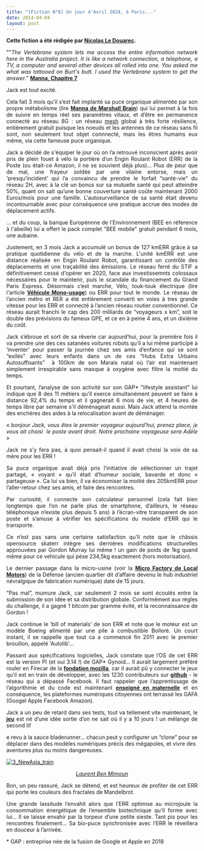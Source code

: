 ```yaml
---
title: "[Fiction N°8] Un jour d'Avril 2024, à Paris..."
date: 2014-04-04
layout: post
---
```


<p dir="ltr" style="text-align: justify;"><strong>Cette fiction a été rédigée par <a href="https://twitter.com/ledouarec" target="_blank" rel="noopener">Nicolas Le Douarec</a>.</strong></p>
<p dir="ltr" style="text-align: justify;">""<em>The Vertebrane system lets me access the entire information network here in the Australia project. It is like a network connection, a telephone, a TV, a computer and several other devices all rolled into one. You asked me what was tattooed on Burt's butt. I used the Vertebrane system to get the answer.</em>" <a href="http://marshallbrain.com/manna7.htm" target="_blank" rel="noopener"><strong>Manna, Chapitre 7</strong></a></p>
<p dir="ltr" style="text-align: justify;">Jack est tout excité.</p>
<p dir="ltr" style="text-align: justify;">Cela fait 3 mois qu’il s’est fait implanté sa puce organique alimentée par son propre métabolisme (lire <a href="http://marshallbrain.com/manna1.htm" target="_blank" rel="noopener"><strong>Manna de Marshall Brain</strong></a>) qui lui permet à la fois de suivre en temps réel ses paramètres vitaux, et d’être en permanence connecté au réseau 8G : un réseau <a title="topologie Mesh" href="http://fr.wikipedia.org/wiki/Topologie_mesh" target="_blank" rel="noopener">mesh</a> global à très forte résilience, entièrement gratuit puisque les noeuds et les antennes de ce réseau sans fil sont, non seulement tout objet connnecté, mais les êtres humains eux même, via cette fameuse puce organique.</p>
<p dir="ltr" style="text-align: justify;">Jack a décidé de s'équiper le jour où on l’a retrouvé inconscient après avoir pris de plein fouet à vélo la portière d’un Engin Roulant Robot (ERR) de la Poste (ou était-ce Amazon, il ne se souvient déjà plus)… Plus de peur que de mal, une frayeur soldée par une vilaine entorse, mais un ‘presqu’incident’ qui l’a convaincu de prendre le forfait “santé-vie” du réseau 2H, avec à la clé un bonus sur sa mutuelle santé qui peut atteindre 50%, quant on sait qu’une bonne couverture santé coûte maintenant 2000 Euros/mois pour une famille. L'autosurveillance de sa santé était devenu incontournable avec pour conséquence une pratique accrue des modes de déplacement actifs.</p>
<!--more-->
<p dir="ltr" style="text-align: justify;">… et du coup, la banque Europénnne de l'Environnement (BEE en réference à l'abeille) lui a offert le pack complet "BEE mobile" gratuit pendant 6 mois, une aubaine.</p>
<p dir="ltr" style="text-align: justify;">Justement, en 3 mois Jack a accumulé un bonus de 127 kmERR grâce à sa pratique quotidienne du vélo et de la marche. L'unité kmERR est une distance réalisée en Engin Roulant Robot, garantissant un contrôle des déplacements et une traçabilité des émissions. Le réseau ferré du STIF a définitivement cessé d'opérer en 2020, face aux investissemnts colossaux nécessaires pour le maintenir, puis le scandale du financement du Grand Paris Express. Désormais c’est marche, Vélo, touk-touk électrique (lire l'article <a href="/2012/10/exemples-de-vehicule-mono-usage-a-tendance-servicielle.html" target="_blank" rel="noopener"><strong>Véhicule Mono-usage</strong></a>) ou ERR pour tout le monde. Le réseau de l’ancien métro et RER a été entièrement converti en voies à tres grande vitesse pour les ERR et connecté à l’ancien réseau routier conventionnel. Ce réseau aurait franchi le cap des 200 milliards de “voyageurs x km”, soit le double des prévisions du fameux GPE, et ce en à peine 4 ans, et un dixième du coût.</p>
<p dir="ltr" style="text-align: justify;">Jack s’ébroue et sort de sa rêverie car aujourd’hui, pour la première fois il va prendre une des ces satanées voitures robots qu’il a lui même participé à ‘inventer’ pour passer la journée chez ses amis d’enfance qui se sont “exilés” avec leurs enfants dans un de ces “Hubs Extra Urbains Autosuffisants”  à 100km de son Marais natal où l’air est maintenant simplement irrespirable sans masque à oxygène avec filtre la moitié du temps.</p>
<p dir="ltr" style="text-align: justify;">Et pourtant, l’analyse de son activité sur son GAP* "lifestyle assistant" lui indique que 8 des 11 métiers qu’il exerce simultanément peuvent se faire à distance 92,4% du temps et il gagnerait 6 mois de vie, et 4 heures de temps libre par semaine s'il déménageait aussi. Mais Jack attend la montée des enchères des aides à la relocalisation avant de déménager.</p>
<p dir="ltr" style="text-align: justify;">« <em>bonjour Jack, vous êtes le premier voyageur aujourd’hui, prenez place, je vous ait choisi  le poste avant droit. Notre prochaine voyageuse sera Adèle</em> »</p>
<p dir="ltr" style="text-align: justify;">Jack ne s’y fera pas, à quoi pensait-il quand il avait choisi la voix de sa mère pour les ERR !</p>
<p dir="ltr" style="text-align: justify;">Sa puce organique avait déjà pris l’initiative de sélectionner un trajet partagé, « voyant » qu’il était d’humeur sociale, bavarde et donc « partageuse ». Ca lui va bien, il va économiser la moitié des 205kmERR pour l’aller-retour chez ses amis, et faire des rencontres.</p>
<p dir="ltr" style="text-align: justify;">Par curiosité, il connecte son calculateur personnel (cela fait bien longtemps que l’on ne parle plus de smartphone, d’ailleurs, le réseau téléphonique n’existe plus depuis 5 ans) à l’écran-vitre transparent de son poste et s’amuse à vérifier les spécificatons du modele d’ERR qui le transporte.</p>
<p dir="ltr" style="text-align: justify;">Ce n’est pas sans une certaine satisfaction qu’il note que le châssis opensource skaterr intègre ses dernières modifications structurelles approuvées par Gordon Murray lui même ! un gain de poids de 1kg quand même pour ce vehicule qui pèse 234,5kg exactement (hors motorisation).</p>
<p dir="ltr" style="text-align: justify;">Le dernier passage dans la micro-usine (voir la <a href="https://localmotors.com/microfactory/" target="_blank" rel="noopener"><strong>Micro Factory de Local Motors</strong></a>) de la Défense (ancien quartier dit d’affaire devenu le hub industriel névralgique de fabrication numérique) date de 15 jours.</p>
<p dir="ltr" style="text-align: justify;">“Pas mal”, mumure Jack, car seulement 2 mois se sont écoulés entre la submission de son idée et sa distribution globale. Conformément aux règles du challenge, il a gagné 1 bitcoin par gramme évité, et la reconnaissance de Gordon !</p>
<p dir="ltr" style="text-align: justify;">Jack continue le ‘bill of materials’ de son ERR et note que le moteur est un modèle Boeing alimenté par une pile à combustible Bolloré. Un court instant, il se rappelle que tout ca a commencé fin 2011 avec le premier brouillon, appelé 'Autolib'...</p>
<p dir="ltr" style="text-align: justify;">Passant aux spécifications logicielles, Jack constate que l’OS de cet ERR est la version PI (et oui 3.14 !) de GAP* Gynoid… Il aurait largement préféré rouler en Firecar de la <a href="https://www.mozilla.org/en-US/foundation/" target="_blank" rel="noopener"><strong>fondation mozilla</strong></a>, car il aurait pû y connecter le jeux qu’il est en train de développer, avec les 1230 contributeurs sur <a href="https://github.com/" target="_blank" rel="noopener"><strong>github</strong></a> - le réseau qui a dépassé Facebook. Il faut rappeler que l’apprentissage de l’algorithmie et du code est maintenant <a href="http://www.scratchmypi.co.uk/" target="_blank" rel="noopener"><strong>enseigné en maternelle</strong></a> et en conséquence, les plateformes numériques citoyennes ont terrassé les GAFA (Googel Apple Facebook Amazon).</p>
<p dir="ltr" style="text-align: justify;">Jack a un peu de retard dans ses tests, tout va tellement vite maintenant, le <a href="http://www.mobility-trends.com/index.php/2013/03/come-out-and-play-towards-the-emergence-of-the-playable-city" target="_blank" rel="noopener"><strong>jeu</strong></a> est né d’une idée sortie d’on ne sait où il y a 10 jours ! un mélange de second lif
e revu à la sauce bladerunner… chacun peut y configurer un “clone” pour se déplacer dans des modèles numériques précis des mégapoles, et vivre des aventures plus ou moins dangereuses.</p>
<p dir="ltr" style="text-align: justify;"><a class="asset-img-link" href="/wp-content/uploads/sites/6/old/6a0120a66d2ad4970b01a73d9f2ee7970d-pi.jpg"><img class="asset asset-image at-xid-6a0120a66d2ad4970b01a73d9f2ee7970d image-full img-responsive" title="3_NewAsia_train" src="/wp-content/uploads/sites/6/old/6a0120a66d2ad4970b01a73d9f2ee7970d-800wi.jpg" alt="3_NewAsia_train" border="0" /></a></p>
<p dir="ltr" style="text-align: center;"><a href="http://www.blueman.ws/concept/total_recall.php" target="_blank" rel="noopener"><em>Laurent Ben Mimoun</em></a></p>
<p dir="ltr" style="text-align: justify;">Bon, un peu rassuré, Jack se détend, et est heureux de profiter de cet ERR qui porte les couleurs des fractales de Mandelbrot.</p>
<p dir="ltr" style="text-align: justify;">Une grande lassitude l’envahit alors que l’ERR optimise au microjoule la consommation énergétique de l’ensemble biotechnique qu’il forme avec lui… Il se laisse envahir par la torpeur d’une petite sieste. Tant pis pour les rencontres finalement… Sa bio-puce synchronisée avec l’ERR le réveillera en douceur à l’arrivée.</p>
<p style="text-align: justify;">* GAP : entreprise née de la fusion de Google et Apple en 2018</p>